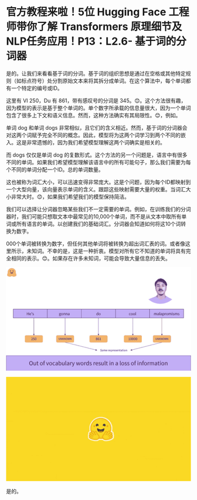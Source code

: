 # 官方教程来啦！5位 Hugging Face 工程师带你了解 Transformers 原理细节及NLP任务应用！P13：L2.6- 基于词的分词器 

是的。让我们来看看基于词的分词。基于词的组织思想是通过在空格或其他特定规则（如标点符号）处分割原始文本来将其拆分成单词。在这个算法中，每个单词都有一个特定的编号或ID。

这里有 VI 250，Du 有 861，带有感叹号的分词是 345。😊。这个方法很有趣，因为模型的表示是基于整个单词的。单个数字所承载的信息量很大，因为一个单词包含了很多上下文和语义信息。然而，这种方法确实有其局限性。😊，例如。

单词 dog 和单词 dogs 非常相似，且它们的含义相近。然而，基于词的分词器会对这两个词赋予完全不同的概念。因此，模型将为这两个词学习到两个不同的嵌入。这是非常遗憾的，因为我们希望模型理解这两个词确实是相关的。

而 dogs 仅仅是单词 dog 的复数形式。这个方法的另一个问题是，语言中有很多不同的单词。如果我们希望模型理解该语言中的所有可能句子，那么我们需要为每个不同的单词分配一个ID。总的单词数量。

这也被称为词汇大小，可以迅速变得非常庞大。这是个问题，因为每个ID都映射到一个大型向量，该向量表示单词的含义。跟踪这些映射需要大量的权重。当词汇大小非常大时。😊，如果我们希望我们的模型保持简洁。

我们可以选择让分词器忽略某些我们不一定需要的单词。例如，在训练我们的分词器时，我们可能只想取文本中最常见的10,000个单词，而不是从文本中取所有单词或所有语言的单词。以创建我们的基础词汇。分词器会知道如何将这10个词转换为数字。

000个单词被转换为数字，但任何其他单词将被转换为超出词汇表的词。或者像这里所示，未知词。不幸的是，这是一种折衷。模型对所有它不知道的单词将具有完全相同的表示。😊。如果存在许多未知词，可能会导致大量信息的丢失。

![](img/2d2fd0eb1726791600f98ab3dc5465fa_1.png)

![](img/2d2fd0eb1726791600f98ab3dc5465fa_2.png)

是的。
